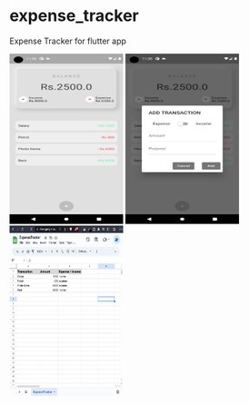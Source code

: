 # expense_tracker

Expense Tracker for flutter app

<!-- <h1>Screenshot of Tetris App</h1> -->
<img height=300px width=200px src="./assets/home.png">
<img height=300px width=200px src="./assets/add.png">
<img height=300px width=200px src="./assets/excel.png">


